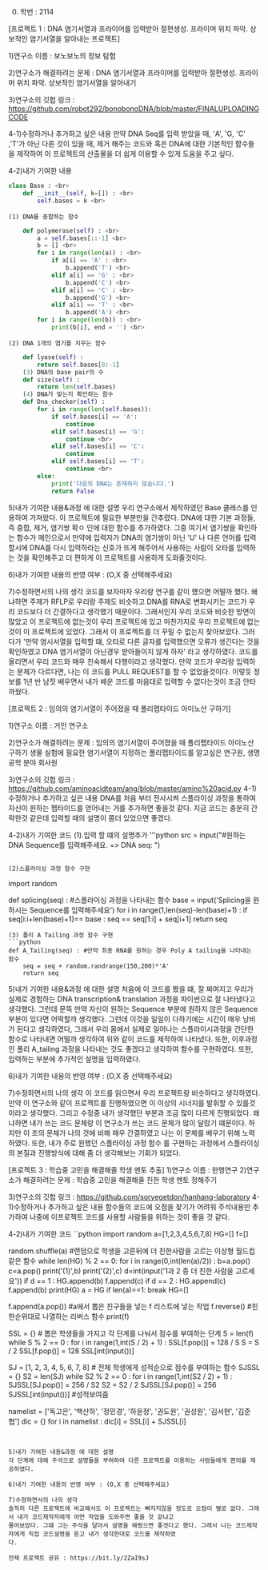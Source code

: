 0. 학번 : 2114



[프로젝트 1 : DNA 염기서열과 프라이머를 입력받아 절편생성. 프라이머 위치 파악. 상보적인 염기서열을 알아내는 프로젝트]

1)연구소 이름 : 보노보노의 정보 탐험

2)연구소가 해결하려는 문제 : DNA 염기서열과 프라이머를 입력받아 절편생성. 프라이머 위치 파악. 상보적인 염기서열을 알아내기

3)연구소의 깃헙 링크 : https://github.com/robot292/bonobonoDNA/blob/master/FINALUPLOADINGCODE

4-1)수정하거나 추가하고 싶은 내용
만약 DNA Seq를 입력 받았을 때, 'A', 'G, 'C' ,'T'가 아닌 다른 것이 있을 때, 제거 해주는 코드와 혹은 DNA에 대한 기본적인 함수들을 제작하여
이 프로젝트의 산출물을 더 쉽게 이용할 수 있게 도움을 주고 싶다.

4-2)내가 기여한 내용
```python
class Base : <br>
    def __init__(self, k=[]) : <br>
        self.bases = k <br>
```
    (1) DNA를 중합하는 함수
```python
    def polymerase(self) : <br>
        a = self.bases[::-1] <br>
        b = [] <br>
        for i in range(len(a)) : <br>
            if a[i] == 'A' : <br>
                b.append('T') <br>
            elif a[i] == 'G' : <br>
                b.append('C') <br>
            elif a[i] == 'C' : <br>
                b.append('G') <br>
            elif a[i] == 'T' : <br>
                b.append('A') <br>
        for i in range(len(b)) : <br>
            print(b[i], end = '') <br>
```
    
    (2) DNA 1개의 염기를 지우는 함수   
```python
    def lyase(self) : 
        return self.bases[0:-1] 
    (3) DNA의 base pair의 수
    def size(self) : 
        return len(self.bases) 
    (4) DNA가 맞는지 확인하는 함수
    def Dna_checker(self) : 
        for i in range(len(self.bases)): 
            if self.bases[i] == 'A': 
                continue 
            elif self.bases[i] == 'G':
                continue <br>
            elif self.bases[i] == 'C': 
                continue 
            elif self.bases[i] == 'T':
                continue <br>
        else: 
            print('다음의 DNA는 존재하지 않습니다.')
            return False 
 ```

5)내가 기여한 내용&과정 에 대한 설명
우리 연구소에서 제작하였던 Base 클래스를 인용하여 가져왔다. 이 프로젝트에 필요한 부분만을 간추렸다. DNA에 대한 기본 과정들, 즉 중합, 제거, 염기쌍 확ㅇ
인에 대한 함수를 추가하였다. 그중 여기서 염기쌍을 확인하는 함수가 메인으로서 만약에 입력자가 DNA의 염기쌍이 아닌 'U' 나 다른 언어를 입력할시에 DNA를
다시 입력하라는 신호가 뜨게 해주어서 사용하는 사람이 오타를 입력하는 것을 확인해주고 더 편하게 이 프로젝트를 사용하게 도와줄것이다. 

6)내가 기여한 내용의 반영 여부 : (O,X 중 선택해주세요)

7)수정하면서의 나의 생각 
코드를 보자마자 우리랑 연구를 같이 헀으면 어떨까 했다. 왜냐하면 주제가 RFLP로 우리랑 주제도 비슷하고 DNA를 RNA로 변화시키는 코드가 우리 코드보다 더 
간결하다고 생각했기 때문이다. 그래서인지 우리 코드와 비슷한 방면이 많았고 이 프로젝트에 없는것이 우리 프로젝트에 있고 마찬가지로 우리 프로젝트에 없는 \
것이 이 프로젝트에 있었다. 그래서 이 프로젝트를 더 꾸밀 수 없는지 찾아보았다. 그러다가 '만약 염시서열을 입력할 떄, 오타로 다른 글자를 입력했으면
오류가 생긴다는 것을 확인하였고 DNA 염기서열이 아닌경우 받아들이지 않게 하자' 라고 생각하였다. 코드를 올리면서 우리 코드와 매우 친숙해서 다행이라고 
생각했다. 만약 코드가 우리랑 입력하는 문체가 다르다면, 나는 이 코드를 PULL REQUEST를 할 수 없었을것이다. 이렇듯 정보를 1년 반 남짓 배우면서 내가 
배운 코드를 마음대로 입력할 수 없다는것이 조금 안타까웠다.



[프로젝트 2 : 임의의 염기서열이 주어졌을 때 폴리펩타이드 아미노산 구하기]

1)연구소 이름 : 거인 연구소

2)연구소가 해결하려는 문제 : 임의의 염기서열이 주어졌을 때 폴리펩타이드 아미노산 구하기
생물 실험에 필요한 염기서열이 지정하는 폴리펩타이드를 알고싶은 연구원, 생명공학 분야 회사원

3)연구소의 깃헙 링크 : https://github.com/aminoacidteam/ang/blob/master/amino%20acid.py
4-1)수정하거나 추가하고 싶은 내용
DNA를 처음 부터 전사시켜 스플라이싱 과정을 통하여 자신이 원하는 펩타이드를 얻어내는 거를 추가하면 좋을것 같다. 
지금 코드는 충분히 간략한것 같은데 입력할 때의 설명이 쫌더 있었으면 좋겠다.

4-2)내가 기여한 코드
(1).입력 할 떄의 설명추가
'''python
src = input("#원하는 DNA Sequence를 입력해주세요. => DNA seq: ")
```

(2)스플라이싱 과정 함수 구현
```
import random 

def splicing(seq) : #스플라이싱 과정을 나타내는 함수
    base = input('Splicing을 원하시는 Sequence를 입력해주세요')
    for i in range(1,len(seq)-len(base)+1) :
        if seq[i:i+len(base)+1]== base :
            seq == seq[1:i] + seq[i+1]
    return seq
```
(3) 폴리 A Tailing 과정 함수 구현
```python
def A_Tailing(seq) : #만약 최종 RNA를 원하는 경우 Poly A tailing을 나타내는 함수
    seq = seq + random.randrange(150,200)*'A'
    return seq
```
5)내가 기여한 내용&과정 에 대한 설명
처음에 이 코드를 봤을 떄, 잘 짜여지고 우리가 실제로 경험하는 DNA transcription& translation 과정을 파이썬으로 잘 나타냈다고 생각했다. 
그런데 문뜩 만약 자신이 원하는 Sequence 부분에 원하지 않은 Sequence부분이 있다면 어떡할까 생각했다. 그런데 이것을 일일이 다하기에는 시간이 
매우 낭비가 된다고 생각하였다, 그래서 우리 몸에서 실제로 일어나는 스플라이시과정을 간단한 함수로 나타내면 어떨까 생각하여 위와 같이 코드를 
제작하여 나타냈다. 또한, 이후과정인 폴리 A_tailing 과정을 나타내는 것도 좋겠다고 생각하여 함수를 구현하였다.
또한, 입력하는 부분에 추가적인 설명을 입력하였다.

6)내가 기여한 내용의 반영 여부 : (O,X 중 선택해주세요)

7)수정하면서의 나의 생각 
이 코드를 읽으면서 우리 프로젝트랑 비슷하다고 생각하였다. 만약 이 연구소와 같이 프로젝트를 진행하였으면 이 이상의 시너지를 발휘할 수 있를것이라고
생각했다. 그리고 수정중 내가 생각했던 부분과 조금 많이 다르게 진행되었다. 왜냐하면 내가 쓰는 코드 문체랑 이 연구소가 쓰는 코드 문체가 많이 달랐기
떄문이다. 하지만 이 조의 문체가 나의 것에 비해 매우 간결하였고 나는 이 문체를 배우기 위해 노력하였다. 또한, 내가 주로 원했던 스플라이싱 과정 함수
를 구현하는 과정에서 스플라이싱의 본질과 진행방식에 대해 좀 더 생각해보는 기회가 되었다.



[프로젝트 3 : 학습중 고민을 해결해줄 학생 멘토 추출]
1)연구소 이름 : 한행연구
2)연구소가 해결하려는 문제 : 학습중 고민을 해결해줄 친한 학생 멘토 정해주기

3)연구소의 깃헙 링크 : 
https://github.com/soryegetdon/hanhang-laboratory
4-1)수정하거나 추가하고 싶은 내용
함수들의 코드에 오점을 찾기가 어려워 주석내용만 추가하여 나중에 이프로젝트 코드를 사용할 사람들을 위하는 것이 좋을 것 같다.

4-2)내가 기여한 코드
``python
import random
a=[1,2,3,4,5,6,7,8]
HG=[]
f=[]


random.shuffle(a) #랜덤으로 학생을 고른뒤에 더 친한사람을 고르는 이상형 월드컵 같은 함수
while len(HG) % 2 == 0: 
    for i in range(0,int(len(a)/2)) :
        b=a.pop()
        c=a.pop()
        print('(1)',b)
        print('(2)',c)
        d=int(input('1과 2 중 더 친한 사람을 고르세요'))
        if d == 1 :
            HG.append(b)
            f.append(c)
        if d == 2 :
            HG.append(c)
            f.append(b)
    print(HG)
    a = HG
    if len(a)==1:
        break
    HG=[]
    
f.append(a.pop()) #a에서 뽑은 친구들을 넣는 f 리스트에 넣는 작업 
f.reverse() #친한순위대로 나열하는 리버스 함수
print(f)

SSL = {} # 뽑은 학생들을 가지고 각 단계를 나눠서 점수를 부여하는 단계
S = len(f)
while S % 2 == 0 :
    for i in range(1,int(S / 2) + 1) :
        SSL[f.pop()] = 128 / S
    S = S / 2
SSL[f.pop()] = 128
SSL[int(input())] 

SJ = [1, 2, 3, 4, 5, 6, 7, 8] # 전체 학생에게 성적순으로 점수를 부여하는 함수
SJSSL = {}
S2 = len(SJ)
while S2 % 2 == 0 :
    for i in range(1,int(S2 / 2) + 1) :
        SJSSL[SJ.pop()] = 256 / S2
    S2 = S2 / 2
SJSSL[SJ.pop()] = 256
SJSSL[int(input())] #성적보여줌

namelist = ['독고은', '백산하', '정민경', '하윤정', '권도원', '권성원', '김서현', '김준협']
dic = {}
for i in namelist :
    dic[i] = SSL[i] + SJSSL[i]
```


5)내가 기여한 내용&과정 에 대한 설명
각 단계에 대해 주석으로 설명들을 부여하여 다른 프로젝트를 이용하는 사람들에게 편의를 제공하였다.

6)내가 기여한 내용의 반영 여부 : (O,X 중 선택해주세요)

7)수정하면서의 나의 생각
솔직히 다른 프로젝트에 비교해서도 이 프로젝트는 빠지지않을 정도로 오점이 별로 없다. 그래서 내가 코드제작자에게 어떤 작업을 도와주면 좋을 것 같냐고 
물어보았다. 그떄 그는 주석을 달아서 설명을 해줬으면 좋겟다고 했다. 그래서 나는 코드제작자에게 직접 코드설명을 듣고 내가 생각한대로 코드를 제작하였
다.

전체 프로젝트 공유 : https://bit.ly/2ZaI9sJ
